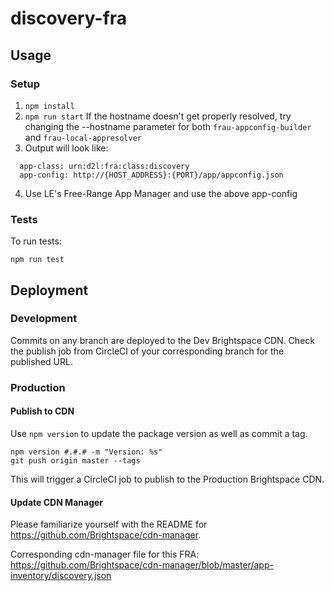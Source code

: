 # discovery-fra

## Usage

### Setup

1. `npm install`
2. `npm run start`
If the hostname doesn't get properly resolved, try changing the --hostname parameter for both `frau-appconfig-builder` and `frau-local-appresolver`
3. Output will look like:
```
  app-class: urn:d2l:fra:class:discovery
  app-config: http://{HOST_ADDRESS}:{PORT}/app/appconfig.json
```
4. Use LE's Free-Range App Manager and use the above app-config

### Tests

To run tests:
```
npm run test
```

## Deployment

### Development

Commits on any branch are deployed to the Dev Brightspace CDN. Check the publish job from CircleCI of your corresponding branch for the published URL.

### Production

#### Publish to CDN
Use `npm version` to update the package version as well as commit a tag.

```
npm version #.#.# -m "Version: %s"
git push origin master --tags
```

This will trigger a CircleCI job to publish to the Production Brightspace CDN.

#### Update CDN Manager

Please familiarize yourself with the README for https://github.com/Brightspace/cdn-manager.

Corresponding cdn-manager file for this FRA: https://github.com/Brightspace/cdn-manager/blob/master/app-inventory/discovery.json

